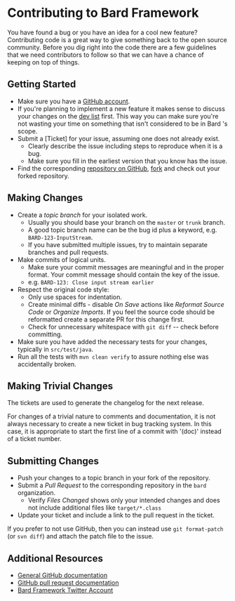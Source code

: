 Contributing to Bard Framework
======================

You have found a bug or you have an idea for a cool new feature? Contributing code is a great way to give something back to
the open source community. Before you dig right into the code there are a few guidelines that we need contributors to
follow so that we can have a chance of keeping on top of things.

Getting Started
---------------

+ Make sure you have a [GitHub account][github-signup].
+ If you're planning to implement a new feature it makes sense to discuss your changes on the [dev list][mails] first. This way you can make sure you're not wasting your time on something that isn't considered to be in Bard 's scope.
+ Submit a [Ticket] for your issue, assuming one does not already exist.
    + Clearly describe the issue including steps to reproduce when it is a bug.
    + Make sure you fill in the earliest version that you know has the issue.
+ Find the corresponding [repository on GitHub][github-search],
  [fork][github-fork] and check out your forked repository.

Making Changes
--------------

+ Create a _topic branch_ for your isolated work.
    * Usually you should base your branch on the `master` or `trunk` branch.
    * A good topic branch name can be the bug id plus a keyword, e.g. `BARD-123-InputStream`.
    * If you have submitted multiple issues, try to maintain separate branches and pull requests.
+ Make commits of logical units.
    * Make sure your commit messages are meaningful and in the proper format. Your commit message should contain the key of the issue.
    * e.g. `BARD-123: Close input stream earlier`
+ Respect the original code style:
    + Only use spaces for indentation.
    + Create minimal diffs - disable _On Save_ actions like _Reformat Source Code_ or _Organize Imports_. If you feel the source code should be reformatted create a separate PR for this change first.
    + Check for unnecessary whitespace with `git diff` -- check before committing.
+ Make sure you have added the necessary tests for your changes, typically in `src/test/java`.
+ Run all the tests with `mvn clean verify` to assure nothing else was accidentally broken.

Making Trivial Changes
----------------------

The tickets are used to generate the changelog for the next release.

For changes of a trivial nature to comments and documentation, it is not always necessary to create a new ticket in bug tracking system.
In this case, it is appropriate to start the first line of a commit with '(doc)' instead of a ticket number.


Submitting Changes
------------------

+ Push your changes to a topic branch in your fork of the repository.
+ Submit a _Pull Request_ to the corresponding repository in the `bard` organization.
    * Verify _Files Changed_ shows only your intended changes and does not
      include additional files like `target/*.class`
+ Update your ticket and include a link to the pull request in the ticket.

If you prefer to not use GitHub, then you can instead use
`git format-patch` (or `svn diff`) and attach the patch file to the issue.


Additional Resources
--------------------

+ [General GitHub documentation][github-help]
+ [GitHub pull request documentation][github-pull-request]
+ [Bard Framework Twitter Account][twitter]

[github-fork]:https://help.github.com/en/github/getting-started-with-github/fork-a-repo

[github-help]:https://help.github.com

[github-pull-request]:https://help.github.com/en/github/collaborating-with-issues-and-pull-requests/creating-a-pull-request

[github-search]:https://github.com/bardframework?tab=repositories

[github-signup]:https://github.com/signup/free

[mails]:https://bardframework.org/mails-list.html

[maven]:https://maven-badges.herokuapp.com/maven-central/org.bardframework/bard-parent

[twitter]:https://twitter.com/BardFramework
